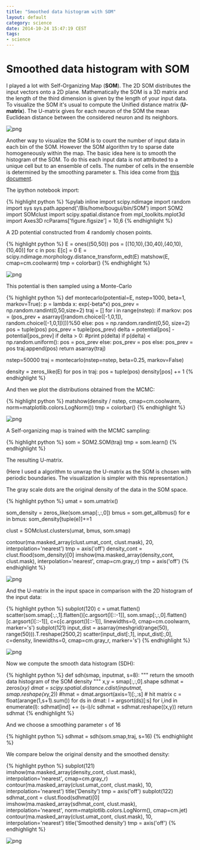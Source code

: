 ```yaml
---
title: "Smoothed data histogram with SOM"
layout: default
category: science
date: 2014-10-24 15:47:19 CEST
tags:
- science
---
```


# Smoothed data histogram with SOM

I played a lot with Self-Organizing Map (**SOM**). The 2D SOM distributes the
input vectors onto a 2D plane. Mathematically the SOM is a 3D matrix and the
length of the third dimension is given by the length of your input data. To
visualize the SOM it's usual to compute the Unified distance matrix
(**U-matrix**). The U-matrix gives for each neuron of the SOM the mean Euclidean
distance between the considered neuron and its neighbors.

![png](/assets/smooth_data_histograms_files/smooth_data_histograms_1_0.png)


Another way to visualize the SOM is to count the number of input data in each
bin of the SOM. However the SOM algorithm try to sparse date homogeneously
within the map. The basic idea here is to smooth the histogram of the SOM. To
do this each input data is not attributed to a unique cell but to an ensemble
    of cells. The number of cells in the ensemble is determined by the
    smoothing parameter s. This idea come from [this document](http://www.ifs.tuwien.ac.at/ifs/research/pub_pdf/pam_icann02.pdf).

The ipython notebook import:

{% highlight python %}
%pylab inline
import scipy.ndimage
import random
import sys
sys.path.append('/Bis/home/bougui/bin/SOM')
import SOM2
import SOMclust
import scipy.spatial.distance
from mpl_toolkits.mplot3d import Axes3D
rcParams['figure.figsize'] = 10,6
{% endhighlight %}

A 2D potential constructed from 4 randomly chosen points.

{% highlight python %}
E = ones((50,50))
pos = [(10,10),(30,40),(40,10),(10,40)]
for c in pos:
    E[c] = 0
E = scipy.ndimage.morphology.distance_transform_edt(E)
matshow(E, cmap=cm.coolwarm)
tmp = colorbar()
{% endhighlight %}

![png](/assets/smooth_data_histograms_files/smooth_data_histograms_5_0.png)

This potential is then sampled using a Monte-Carlo

{% highlight python %}
def montecarlo(potential=E, nstep=1000, beta=1, markov=True):
    p = lambda x: exp(-beta*x)
    pos_prev = np.random.randint(0,50,size=2)
    traj = []
    for i in range(nstep):
        if markov:
            pos = (pos_prev + asarray([random.choice([-1,0,1]), random.choice([-1,0,1])]))%50
        else:
            pos = np.random.randint(0,50, size=2)
        pos = tuple(pos)
        pos_prev = tuple(pos_prev)
        delta = potential[pos] - potential[pos_prev]
        if delta > 0:
            #print p(delta)
            if p(delta) < np.random.uniform():
                pos = pos_prev
            else:
                pos_prev = pos
        else:
            pos_prev = pos
        traj.append(pos)
    return asarray(traj)

nstep=50000
traj = montecarlo(nstep=nstep, beta=0.25, markov=False)

density = zeros_like(E)
for pos in traj:
    pos = tuple(pos)
    density[pos] += 1
{% endhighlight %}

And then we plot the distributions obtained from the MCMC:

{% highlight python %}
matshow(density / nstep, cmap=cm.coolwarm, norm=matplotlib.colors.LogNorm())
tmp = colorbar()
{% endhighlight %}

![png](/assets/smooth_data_histograms_files/smooth_data_histograms_11_0.png)

A Self-organizing map is trained with the MCMC sampling:

{% highlight python %}
som = SOM2.SOM(traj)
tmp = som.learn()
{% endhighlight %}

The resulting U-matrix.

(Here I used a algorithm to unwrap the U-matrix as the SOM is chosen with
periodic boundaries. The visualization is simpler with this representation.)

The gray scale dots are the original density of the data in the SOM space.

{% highlight python %}
umat = som.umatrix()

som_density = zeros_like(som.smap[:,:,0])
bmus = som.get_allbmus()
for e in bmus:
    som_density[tuple(e)]+=1

clust = SOMclust.clusters(umat, bmus, som.smap)

contour(ma.masked_array(clust.umat_cont, clust.mask), 20, interpolation='nearest')
tmp = axis('off')
density_cont = clust.flood(som_density)[0]
imshow(ma.masked_array(density_cont, clust.mask), interpolation='nearest', cmap=cm.gray_r)
tmp = axis('off')
{% endhighlight %}

![png](/assets/smooth_data_histograms_files/smooth_data_histograms_18_0.png)

And the U-matrix in the input space in comparison with the 2D histogram of the
input data:

{% highlight python %}
subplot(120)
c = umat.flatten()
scatter(som.smap[:,:,1].flatten()[c.argsort()[::-1]], som.smap[:,:,0].flatten()[c.argsort()[::-1]], 
        c=c[c.argsort()[::-1]], linewidths=0, cmap=cm.coolwarm, marker='s')
subplot(121)
input_dist = asarray(meshgrid(range(50), range(50))).T.reshape(2500,2)
scatter(input_dist[:,1], input_dist[:,0], c=density, linewidths=0, cmap=cm.gray_r, marker='s')
{% endhighlight %}

![png](/assets/smooth_data_histograms_files/smooth_data_histograms_20_1.png)

Now we compute the smooth data histogram (SDH):

{% highlight python %}
def sdh(smap, inputmat, s=8):
    """
    return the smooth data histogram of the SOM density
    """
    x,y = smap[:,:,0].shape
    sdhmat = zeros(x*y)
    dmat = scipy.spatial.distance.cdist(inputmat, smap.reshape(x*y,2))
    #hmat = dmat.argsort(axis=1)[:,:s] # hit matrix
    c = float(arange(1,s+1).sum())
    for ds in dmat:
        l = argsort(ds)[:s]
        for i,ind in enumerate(l):
            sdhmat[ind] += (s-i)/c
    sdhmat = sdhmat.reshape((x,y))
    return sdhmat
{% endhighlight %}

And we choose a smoothing parameter `s` of 16

{% highlight python %}
sdhmat = sdh(som.smap,traj, s=16)
{% endhighlight %}

We compare below the original density and the smoothed density:

{% highlight python %}
subplot(121)
imshow(ma.masked_array(density_cont, clust.mask), interpolation='nearest', cmap=cm.gray_r)
contour(ma.masked_array(clust.umat_cont, clust.mask), 10, interpolation='nearest')
title('Density')
tmp = axis('off')
subplot(122)
sdhmat_cont = clust.flood(sdhmat)[0]
imshow(ma.masked_array(sdhmat_cont, clust.mask), interpolation='nearest', norm=matplotlib.colors.LogNorm(), cmap=cm.jet)
contour(ma.masked_array(clust.umat_cont, clust.mask), 10, interpolation='nearest')
title('Smoothed density')
tmp = axis('off')
{% endhighlight %}

![png](/assets/smooth_data_histograms_files/smooth_data_histograms_26_0.png)

